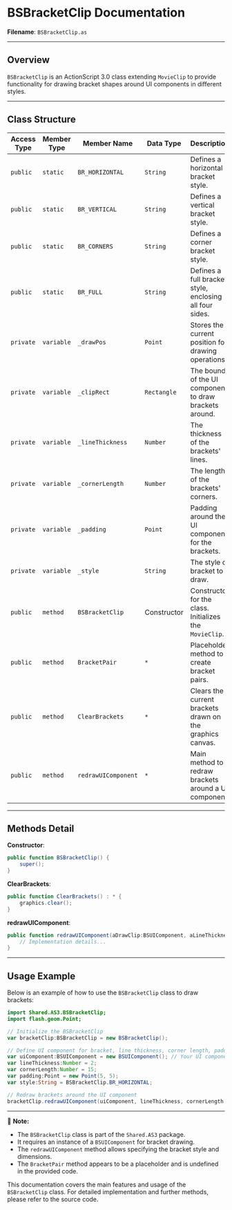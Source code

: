# BSBracketClip Documentation

**Filename**: `BSBracketClip.as`

---

## Overview

`BSBracketClip` is an ActionScript 3.0 class extending `MovieClip` to provide functionality for drawing bracket shapes around UI components in different styles.

---

## Class Structure

| Access Type | Member Type | Member Name       | Data Type        | Description                                              |
|-------------|-------------|-------------------|------------------|----------------------------------------------------------|
| `public`    | `static`    | `BR_HORIZONTAL`   | `String`         | Defines a horizontal bracket style.                      |
| `public`    | `static`    | `BR_VERTICAL`     | `String`         | Defines a vertical bracket style.                        |
| `public`    | `static`    | `BR_CORNERS`      | `String`         | Defines a corner bracket style.                          |
| `public`    | `static`    | `BR_FULL`         | `String`         | Defines a full bracket style, enclosing all four sides.  |
| `private`   | `variable`  | `_drawPos`        | `Point`          | Stores the current position for drawing operations.      |
| `private`   | `variable`  | `_clipRect`       | `Rectangle`      | The bounds of the UI component to draw brackets around.  |
| `private`   | `variable`  | `_lineThickness`  | `Number`         | The thickness of the brackets' lines.                    |
| `private`   | `variable`  | `_cornerLength`   | `Number`         | The length of the brackets' corners.                     |
| `private`   | `variable`  | `_padding`        | `Point`          | Padding around the UI component for the brackets.        |
| `private`   | `variable`  | `_style`          | `String`         | The style of bracket to draw.                            |
| `public`    | `method`    | `BSBracketClip`   | Constructor      | Constructor for the class. Initializes the `MovieClip`.  |
| `public`    | `method`    | `BracketPair`     | `*`              | Placeholder method to create bracket pairs.              |
| `public`    | `method`    | `ClearBrackets`   | `*`              | Clears the current brackets drawn on the graphics canvas.|
| `public`    | `method`    | `redrawUIComponent` | `*`            | Main method to redraw brackets around a UI component.    |

---

## Methods Detail

**Constructor**:
```actionscript
public function BSBracketClip() {
    super();
}
```

**ClearBrackets**:
```actionscript
public function ClearBrackets() : * {
    graphics.clear();
}
```

**redrawUIComponent**:
```actionscript
public function redrawUIComponent(aDrawClip:BSUIComponent, aLineThickness:Number, aCornerLength:Number, aPadding:Point, aStyle:String) : * {
    // Implementation details...
}
```

---

## Usage Example

Below is an example of how to use the `BSBracketClip` class to draw brackets:

```actionscript
import Shared.AS3.BSBracketClip;
import flash.geom.Point;

// Initialize the BSBracketClip
var bracketClip:BSBracketClip = new BSBracketClip();

// Define UI component for bracket, line thickness, corner length, padding, and style
var uiComponent:BSUIComponent = new BSUIComponent(); // Your UI component
var lineThickness:Number = 2;
var cornerLength:Number = 15;
var padding:Point = new Point(5, 5);
var style:String = BSBracketClip.BR_HORIZONTAL;

// Redraw brackets around the UI component
bracketClip.redrawUIComponent(uiComponent, lineThickness, cornerLength, padding, style);
```

---

🔵 **Note:**
- The `BSBracketClip` class is part of the `Shared.AS3` package.
- It requires an instance of a `BSUIComponent` for bracket drawing.
- The `redrawUIComponent` method allows specifying the bracket style and dimensions.
- The `BracketPair` method appears to be a placeholder and is undefined in the provided code.

This documentation covers the main features and usage of the `BSBracketClip` class.
For detailed implementation and further methods, please refer to the source code.
